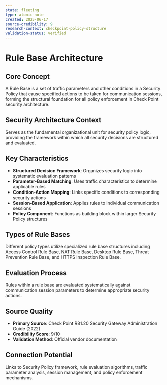 ```yaml
---
state: fleeting
type: atomic-note
created: 2025-06-17
source-credibility: 9
research-context: checkpoint-policy-structure
validation-status: verified
---
```


# Rule Base Architecture

## Core Concept
A Rule Base is a set of traffic parameters and other conditions in a Security Policy that cause specified actions to be taken for communication sessions, forming the structural foundation for all policy enforcement in Check Point security architecture.

## Security Architecture Context
Serves as the fundamental organizational unit for security policy logic, providing the framework within which all security decisions are structured and evaluated.

## Key Characteristics
- **Structured Decision Framework**: Organizes security logic into systematic evaluation patterns
- **Parameter-Based Matching**: Uses traffic characteristics to determine applicable rules
- **Condition-Action Mapping**: Links specific conditions to corresponding security actions
- **Session-Based Application**: Applies rules to individual communication sessions
- **Policy Component**: Functions as building block within larger Security Policy structures

## Types of Rule Bases
Different policy types utilize specialized rule base structures including Access Control Rule Base, NAT Rule Base, Desktop Rule Base, Threat Prevention Rule Base, and HTTPS Inspection Rule Base.

## Evaluation Process
Rules within a rule base are evaluated systematically against communication session parameters to determine appropriate security actions.

## Source Quality
- **Primary Source**: Check Point R81.20 Security Gateway Administration Guide (2022)
- **Credibility Score**: 9/10
- **Validation Method**: Official vendor documentation

## Connection Potential
Links to Security Policy framework, rule evaluation algorithms, traffic parameter analysis, session management, and policy enforcement mechanisms.